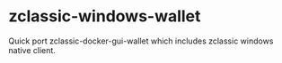 # zclassic-windows-wallet

Quick port zclassic-docker-gui-wallet which includes zclassic windows native client.

